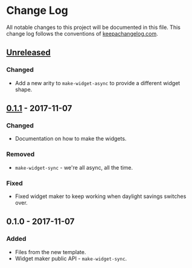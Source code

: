 # Change Log
All notable changes to this project will be documented in this file. This change log follows the conventions of [keepachangelog.com](http://keepachangelog.com/).

## [Unreleased]
### Changed
- Add a new arity to `make-widget-async` to provide a different widget shape.

## [0.1.1] - 2017-11-07
### Changed
- Documentation on how to make the widgets.

### Removed
- `make-widget-sync` - we're all async, all the time.

### Fixed
- Fixed widget maker to keep working when daylight savings switches over.

## 0.1.0 - 2017-11-07
### Added
- Files from the new template.
- Widget maker public API - `make-widget-sync`.

[Unreleased]: https://github.com/your-name/vowelcount/compare/0.1.1...HEAD
[0.1.1]: https://github.com/your-name/vowelcount/compare/0.1.0...0.1.1
